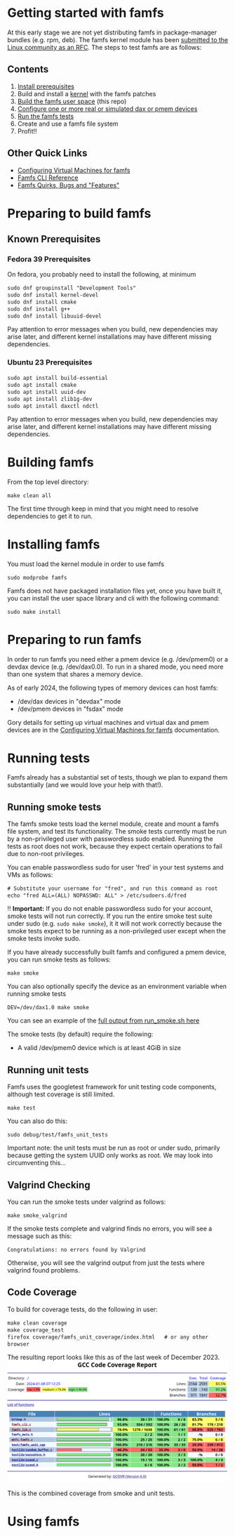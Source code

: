 
# Getting started with famfs

At this early stage we are not yet distributing famfs in package-manager bundles (e.g. rpm, deb).
The famfs kernel module has been [submitted to the Linux community as an RFC](link). The steps
to test famfs are as follows:

## Contents

1. [Install prerequisites](#Known-Prerequisites)
1. Build and install a [kernel](building-a-kernel.md) with the famfs patches
2. [Build the famfs user space](#Building-famfs) (this repo)
3. [Configure one or more real or simulated dax or pmem devices](vm-configuration.md)
3. [Run the famfs tests](#Running-tests)
4. Create and use a famfs file system
5. Profit!!

## Other Quick Links
- [Configuring Virtual Machines for famfs](vm-configuration.md)
- [Famfs CLI Reference](famfs-cli-reference.md)
- [Famfs Quirks, Bugs and "Features"](quirks-bugs-features.md)

# Preparing to build famfs

## Known Prerequisites

### Fedora 39 Prerequisites
On fedora, you probably need to install the following, at minimum
```
sudo dnf groupinstall "Development Tools"
sudo dnf install kernel-devel
sudo dnf install cmake
sudo dnf install g++
sudo dnf install libuuid-devel
```
Pay attention to error messages when you build, new dependencies may arise later, and
different kernel installations may have different missing dependencies.

### Ubuntu 23 Prerequisites

```
sudo apt install build-essential
sudo apt install cmake
sudo apt install uuid-dev
sudo apt install zlib1g-dev
sudo apt install daxctl ndctl
```
Pay attention to error messages when you build, new dependencies may arise later, and
different kernel installations may have different missing dependencies.

# Building famfs

From the top level directory:

    make clean all

The first time through keep in mind that you might need to resolve dependencies to get it
to run.

# Installing famfs

You must load the kernel module in order to use famfs

    sudo modprobe famfs

Famfs does not have packaged installation files yet, once you have built it, you can
install the user space library and cli with the following command:

    sudo make install

# Preparing to run famfs

In order to run famfs you need either a pmem device (e.g. /dev/pmem0) or a
devdax device (e.g. /dev/dax0.0). To run in a shared mode, you need more than one
system that shares a memory device.

As of early 2024, the following types of memory devices can host famfs:

- /dev/dax devices in "devdax" mode
- /dev/pmem devices in "fsdax" mode

Gory details for setting up virtual machines and virtual dax and pmem devices are in the
[Configuring Virtual Machines for famfs](vm-configuration.md) documentation.


# Running tests
Famfs already has a substantial set of tests, though we plan to expand them substantially
(and we would love your help with that!).

## Running smoke tests

The famfs smoke tests load the kernel module, create and mount a famfs file system, and
test its functionality.
The smoke tests currently must be run by a non-privileged user with passwordless sudo
enabled. Running the tests as root does not work, because they expect certain operations to
fail due to non-root privileges.

You can enable passwordless sudo for user 'fred' in your test systems and VMs as follows:

    # Substitute your username for "fred", and run this command as root
    echo "fred ALL=(ALL) NOPASSWD: ALL" > /etc/sudoers.d/fred

:bangbang: **Important:** If you do not enable passwordless sudo for your account, smoke tests will not run correctly. If you run the entire smoke test suite under sudo (e.g. ```sudo make smoke```), it it will not work correctly because the smoke tests expect to be running as a non-privileged user except when the smoke tests invoke sudo.

If you have already successfully built famfs and configured a pmem device, you can run smoke tests
as follows:

    make smoke

You can also optionally specify the device as an environment variable when running smoke tests

    DEV=/dev/dax1.0 make smoke

You can see an example of the [full output from run_smoke.sh here](smoke-example.md)

The smoke tests (by default) require the following:

* A valid /dev/pmem0 device which is at least 4GiB in size

## Running unit tests

Famfs uses the googletest framework for unit testing code components, although test coverage
is still limited.

    make test

You can also do this:

    sudo debug/test/famfs_unit_tests

Important note: the unit tests must be run as root or under sudo, primarily because
getting the system UUID only works as root. We may look into circumventing this...

## Valgrind Checking
You can run the smoke tests under valgrind as follows:

    make smoke_valgrind

If the smoke tests complete and valgrind finds no errors, you will see a message such as this:

    Congratulations: no errors found by Valgrind

Otherwise, you will see the valgrind output from just the tests where valgrind found problems.

## Code Coverage

To build for coverage tests, do the following in user:

    make clean coverage
    make coverage_test
    firefox coverage/famfs_unit_coverage/index.html   # or any other browser

The resulting report looks like this as of the last week of December 2023.
![Image of gcov coverage report](Screenshot-2024-01-08-at-7.13.09-AM.png)

This is the combined coverage from smoke and unit tests.

# Using famfs
